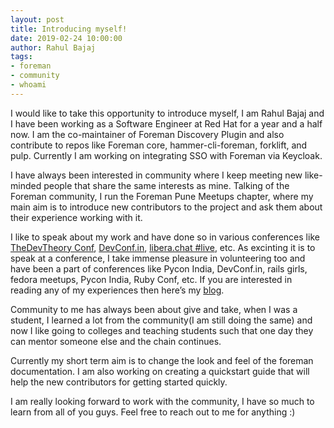 ```yaml
---
layout: post
title: Introducing myself!
date: 2019-02-24 10:00:00
author: Rahul Bajaj
tags:
- foreman
- community
- whoami
---
```


I would like to take this opportunity to introduce myself, I am Rahul Bajaj and I 
have been working as a Software Engineer at Red Hat for a year and a half now. I 
am the co-maintainer of Foreman Discovery Plugin and also contribute to repos like 
Foreman core, hammer-cli-foreman, forklift, and pulp. Currently I am working 
on integrating SSO with Foreman via Keycloak.

<!--more-->

I have always been interested in community where I keep meeting new like-minded 
people that share the same interests as mine. Talking of the Foreman community, 
I run the Foreman Pune Meetups chapter, where my main aim is to introduce new 
contributors to the project and ask them about their experience working with it. 

I like to speak about my work and have done so in various conferences like 
[TheDevTheory Conf](https://thedevtheory.com/#rahulbajaj), [DevConf.in](https://devconfin2018.sched.com/speaker/rahul_bajaj.1y7e64ly), 
[libera.chat #live](https://libera.chat.live/), etc. As excinting it is to speak at a conference, 
I take immense pleasure in volunteering too and have been a part of conferences 
like Pycon India, DevConf.in, rails girls, fedora meetups, Pycon India, Ruby Conf, 
etc. If you are interested in reading any of my experiences then here’s my [blog](https://rahulbajaj05.wordpress.com). 

Community to me has always been about give and take, when I was a student, I 
learned a lot from the community(I am still doing the same) and now I like 
going to colleges and teaching students such that one day they can mentor 
someone else and the chain continues. 

Currently my short term aim is to change the look and feel of the foreman 
documentation. I am also working on creating a quickstart guide that will 
help the new contributors for getting started quickly. 

I am really looking forward to work with the community, I have so much to 
learn from all of you guys. Feel free to reach out to me for anything :)

